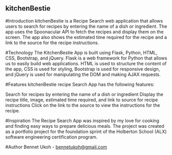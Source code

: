 ## kitchenBestie

#Introduction
kitchenBestie is a Recipe Search web application that allows users to search for recipes by entering the name of a dish or ingredient. The app uses the Spoonacular API to fetch the recipes and display them on the screen. The app also shows the estimated time required for the recipe and a link to the source for the recipe instructions.

#Technology
The KitchenBestie App is built using Flask, Python, HTML, CSS, Bootstrap, and jQuery. Flask is a web framework for Python that allows us to easily build web applications. HTML is used to structure the content of the app, CSS is used for styling, Bootstrap is used for responsive design, and jQuery is used for manipulating the DOM and making AJAX requests.

#Features
kitchenBestie recipe Search App has the following features:

Search for recipes by entering the name of a dish or ingredient
Display the recipe title, image, estimated time required, and link to source for recipe instructions
Click on the link to the source to view the instructions for the recipe.

#Inspiration
The Recipe Search App was inspired by my love for cooking and finding easy ways to prepare delicious meals. The project was created as a portfolio project for the foundation sprint of the Holberton School (ALX) software engineering certification program.

#Author
Bennet Ukoh - bennetukoh@gmail.com
